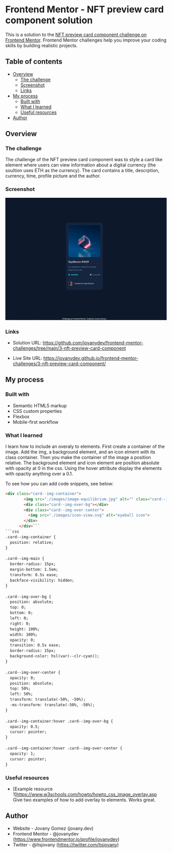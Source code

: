 # Frontend Mentor - NFT preview card component solution

This is a solution to the [NFT preview card component challenge on Frontend Mentor](https://www.frontendmentor.io/challenges/nft-preview-card-component-SbdUL_w0U). Frontend Mentor challenges help you improve your coding skills by building realistic projects. 

## Table of contents

- [Overview](#overview)
  - [The challenge](#the-challenge)
  - [Screenshot](#screenshot)
  - [Links](#links)
- [My process](#my-process)
  - [Built with](#built-with)
  - [What I learned](#what-i-learned)
  - [Useful resources](#useful-resources)
- [Author](#author)

## Overview

### The challenge

The challenge of the NFT preview card component was to style a card like element where users can view information about a digital currency (the soultion uses ETH as the currency). The card contains a title, descrption, currency, time, profile picture and the author. 

### Screenshot

![](./screenshot.jpg)

### Links

- Solution URL: https://github.com/jovanydev/frontend-mentor-challenges/tree/main/3-nft-preview-card-component

- Live Site URL: https://jovanydev.github.io/frontend-mentor-challenges/3-nft-preview-card-component/

## My process

### Built with

- Semantic HTML5 markup
- CSS custom properties
- Flexbox
- Mobile-first workflow


### What I learned

I learn how to include an overaly to elements. First create a container of the image. Add the img, a background element, and an icon elment with its class container. Then you make the container of the image a position relative. The background element and icon element are position absolute with opacity at 0 in the css. Using the hover attribute display the elements with opactiy anything over a 0.1.

To see how you can add code snippets, see below:

```html
<div class="card--img-container">
        <img src="./images/image-equilibrium.jpg" alt="" class="card--img-main">
        <div class="card--img-over-bg"></div>
        <div class="card--img-over-center">
          <img src="./images/icon-view.svg" alt="eyeball icon">
        </div>
      </div>```
```css
.card--img-container {
  position: relative;
}

.card--img-main {
  border-radius: 15px;
  margin-bottom: 1.5em;
  transform: 0.5s ease;
  backface-visibility: hidden;
}

.card--img-over-bg {
  position: absolute;
  top: 0;
  bottom: 0;
  left: 0;
  right: 0;
  height: 100%;
  width: 100%;
  opacity: 0;
  transition: 0.5s ease;
  border-radius: 15px;
  background-color: hsl(var(--clr-cyan));
}

.card--img-over-center {
  opacity: 0;
  position: absolute;
  top: 50%;
  left: 50%;
  transform: translate(-50%, -50%);
  -ms-transform: translate(-50%, -50%);
}

.card--img-container:hover .card--img-over-bg {
  opacity: 0.5;
  cursor: pointer;
}

.card--img-container:hover .card--img-over-center {
  opacity: 1;
  cursor: pointer;
}
```

### Useful resources

- [Example resource 1]https://www.w3schools.com/howto/howto_css_image_overlay.asp Give two examples of how to add overlay to elements. Works great.


## Author

- Website - Jovany Gomez (jovany.dev)
- Frontend Mentor - @jovanydev
(https://www.frontendmentor.io/profile/jovanydev)
- Twitter - @itsjovany
(https://twitter.com/itsjovany)
